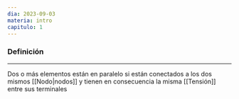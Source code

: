 ```yaml
---
dia: 2023-09-03
materia: intro
capitulo: 1
---
```

### Definición
---
Dos o más elementos están en paralelo si están conectados a los dos mismos [[Nodo|nodos]] y tienen en consecuencia la misma [[Tensión]] entre sus terminales
